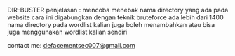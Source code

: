 DIR-BUSTER
penjelasan :
mencoba menebak nama directory yang ada pada website
cara ini digabungkan dengan teknik bruteforce
ada lebih dari 1400 nama directory pada wordlist
kalian juga boleh menambahkan atau bisa juga menggunakan wordlist kalian sendiri


contact me: defacementsec007@gmail.com